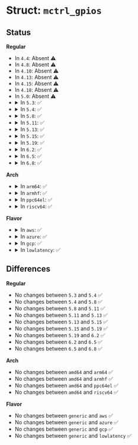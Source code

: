 # Struct: <code>mctrl_gpios</code>

## Status
<b>Regular</b>
<ul>
<li>
In <code>4.4</code>: Absent ⚠️
</li>
<li>
In <code>4.8</code>: Absent ⚠️
</li>
<li>
In <code>4.10</code>: Absent ⚠️
</li>
<li>
In <code>4.13</code>: Absent ⚠️
</li>
<li>
In <code>4.15</code>: Absent ⚠️
</li>
<li>
In <code>4.18</code>: Absent ⚠️
</li>
<li>
In <code>5.0</code>: Absent ⚠️
</li>
<li>
<details>
<summary>In <code>5.3</code>: ✅</summary>

```c
struct mctrl_gpios {
    struct uart_port *port;
    struct gpio_desc * gpio[6];
    int irq[6];
    unsigned int mctrl_prev;
    bool mctrl_on;
};
```
</details>
</li>
<li>
<details>
<summary>In <code>5.4</code>: ✅</summary>

```c
struct mctrl_gpios {
    struct uart_port *port;
    struct gpio_desc * gpio[6];
    int irq[6];
    unsigned int mctrl_prev;
    bool mctrl_on;
};
```
</details>
</li>
<li>
<details>
<summary>In <code>5.8</code>: ✅</summary>

```c
struct mctrl_gpios {
    struct uart_port *port;
    struct gpio_desc * gpio[6];
    int irq[6];
    unsigned int mctrl_prev;
    bool mctrl_on;
};
```
</details>
</li>
<li>
<details>
<summary>In <code>5.11</code>: ✅</summary>

```c
struct mctrl_gpios {
    struct uart_port *port;
    struct gpio_desc * gpio[6];
    int irq[6];
    unsigned int mctrl_prev;
    bool mctrl_on;
};
```
</details>
</li>
<li>
<details>
<summary>In <code>5.13</code>: ✅</summary>

```c
struct mctrl_gpios {
    struct uart_port *port;
    struct gpio_desc * gpio[6];
    int irq[6];
    unsigned int mctrl_prev;
    bool mctrl_on;
};
```
</details>
</li>
<li>
<details>
<summary>In <code>5.15</code>: ✅</summary>

```c
struct mctrl_gpios {
    struct uart_port *port;
    struct gpio_desc * gpio[6];
    int irq[6];
    unsigned int mctrl_prev;
    bool mctrl_on;
};
```
</details>
</li>
<li>
<details>
<summary>In <code>5.19</code>: ✅</summary>

```c
struct mctrl_gpios {
    struct uart_port *port;
    struct gpio_desc * gpio[6];
    int irq[6];
    unsigned int mctrl_prev;
    bool mctrl_on;
};
```
</details>
</li>
<li>
<details>
<summary>In <code>6.2</code>: ✅</summary>

```c
struct mctrl_gpios {
    struct uart_port *port;
    struct gpio_desc * gpio[6];
    int irq[6];
    unsigned int mctrl_prev;
    bool mctrl_on;
};
```
</details>
</li>
<li>
<details>
<summary>In <code>6.5</code>: ✅</summary>

```c
struct mctrl_gpios {
    struct uart_port *port;
    struct gpio_desc * gpio[6];
    int irq[6];
    unsigned int mctrl_prev;
    bool mctrl_on;
};
```
</details>
</li>
<li>
<details>
<summary>In <code>6.8</code>: ✅</summary>

```c
struct mctrl_gpios {
    struct uart_port *port;
    struct gpio_desc * gpio[6];
    int irq[6];
    unsigned int mctrl_prev;
    bool mctrl_on;
};
```
</details>
</li>
</ul>
<b>Arch</b>
<ul>
<li>
<details>
<summary>In <code>arm64</code>: ✅</summary>

```c
struct mctrl_gpios {
    struct uart_port *port;
    struct gpio_desc * gpio[6];
    int irq[6];
    unsigned int mctrl_prev;
    bool mctrl_on;
};
```
</details>
</li>
<li>
<details>
<summary>In <code>armhf</code>: ✅</summary>

```c
struct mctrl_gpios {
    struct uart_port *port;
    struct gpio_desc * gpio[6];
    int irq[6];
    unsigned int mctrl_prev;
    bool mctrl_on;
};
```
</details>
</li>
<li>
<details>
<summary>In <code>ppc64el</code>: ✅</summary>

```c
struct mctrl_gpios {
    struct uart_port *port;
    struct gpio_desc * gpio[6];
    int irq[6];
    unsigned int mctrl_prev;
    bool mctrl_on;
};
```
</details>
</li>
<li>
<details>
<summary>In <code>riscv64</code>: ✅</summary>

```c
struct mctrl_gpios {
    struct uart_port *port;
    struct gpio_desc * gpio[6];
    int irq[6];
    unsigned int mctrl_prev;
    bool mctrl_on;
};
```
</details>
</li>
</ul>
<b>Flavor</b>
<ul>
<li>
<details>
<summary>In <code>aws</code>: ✅</summary>

```c
struct mctrl_gpios {
    struct uart_port *port;
    struct gpio_desc * gpio[6];
    int irq[6];
    unsigned int mctrl_prev;
    bool mctrl_on;
};
```
</details>
</li>
<li>
<details>
<summary>In <code>azure</code>: ✅</summary>

```c
struct mctrl_gpios {
    struct uart_port *port;
    struct gpio_desc * gpio[6];
    int irq[6];
    unsigned int mctrl_prev;
    bool mctrl_on;
};
```
</details>
</li>
<li>
<details>
<summary>In <code>gcp</code>: ✅</summary>

```c
struct mctrl_gpios {
    struct uart_port *port;
    struct gpio_desc * gpio[6];
    int irq[6];
    unsigned int mctrl_prev;
    bool mctrl_on;
};
```
</details>
</li>
<li>
<details>
<summary>In <code>lowlatency</code>: ✅</summary>

```c
struct mctrl_gpios {
    struct uart_port *port;
    struct gpio_desc * gpio[6];
    int irq[6];
    unsigned int mctrl_prev;
    bool mctrl_on;
};
```
</details>
</li>
</ul>

## Differences
<b>Regular</b>
<ul>
<li>
No changes between <code>5.3</code> and <code>5.4</code> ✅
</li>
<li>
No changes between <code>5.4</code> and <code>5.8</code> ✅
</li>
<li>
No changes between <code>5.8</code> and <code>5.11</code> ✅
</li>
<li>
No changes between <code>5.11</code> and <code>5.13</code> ✅
</li>
<li>
No changes between <code>5.13</code> and <code>5.15</code> ✅
</li>
<li>
No changes between <code>5.15</code> and <code>5.19</code> ✅
</li>
<li>
No changes between <code>5.19</code> and <code>6.2</code> ✅
</li>
<li>
No changes between <code>6.2</code> and <code>6.5</code> ✅
</li>
<li>
No changes between <code>6.5</code> and <code>6.8</code> ✅
</li>
</ul>
<b>Arch</b>
<ul>
<li>
No changes between <code>amd64</code> and <code>arm64</code> ✅
</li>
<li>
No changes between <code>amd64</code> and <code>armhf</code> ✅
</li>
<li>
No changes between <code>amd64</code> and <code>ppc64el</code> ✅
</li>
<li>
No changes between <code>amd64</code> and <code>riscv64</code> ✅
</li>
</ul>
<b>Flavor</b>
<ul>
<li>
No changes between <code>generic</code> and <code>aws</code> ✅
</li>
<li>
No changes between <code>generic</code> and <code>azure</code> ✅
</li>
<li>
No changes between <code>generic</code> and <code>gcp</code> ✅
</li>
<li>
No changes between <code>generic</code> and <code>lowlatency</code> ✅
</li>
</ul>
